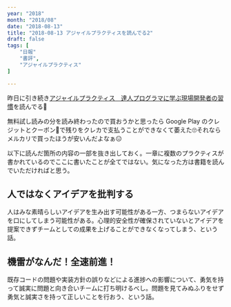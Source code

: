 ```yaml
---
year: "2018"
month: "2018/08"
date: "2018-08-13"
title: "2018-08-13 アジャイルプラクティスを読んでる2"
draft: false
tags: [
    "日報"
    "書評",
    "アジャイルプラクティス"
]

---
```


昨日に引き続き[アジャイルプラクティス　達人プログラマに学ぶ現場開発者の習慣](https://www.amazon.co.jp/d/B01IGW59FY/wada811-22)を読んでる📖

無料試し読みの分を読み終わったので買おうかと思ったら Google Play のクレジットとクーポン🎫で残りをクレカで支払うことができなくて萎えた🙄それならメルカリで買ったほうが安いんだよなぁ😑

以下に読んだ箇所の内容の一部を抜き出しておく。一章に複数のプラクティスが書かれているのでここに書いたことが全てではない。気になった方は書籍を読んでいただければと思う。

## 人ではなくアイデアを批判する

人はみな素晴らしいアイデアを生み出す可能性がある一方、つまらないアイデアを口にしてしまう可能性がある。心理的安全性が確保されていないとアイデアを提案できずチームとしての成果を上げることができなくなってしまう、という話。

## 機雷がなんだ！全速前進！

既存コードの問題や実装方針の誤りなどによる進捗への影響について、勇気を持って誠実に問題と向き合いチームに打ち明けるべし。問題を見てみぬふりをせず勇気と誠実さを持って正しいことを行おう、という話。
